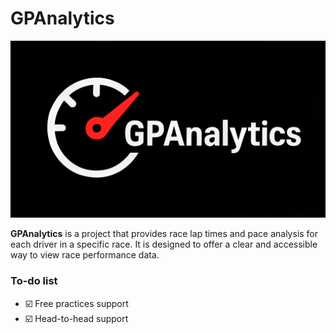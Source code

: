 # GPAnalytics

![logo](images/GPAnalytics_logo.png)

**GPAnalytics** is a project that provides race lap times and pace analysis for each driver in a specific race. It is designed to offer a clear and accessible way to view race performance data.

### To-do list
- :ballot_box_with_check: Free practices support
- :ballot_box_with_check: Head-to-head support
